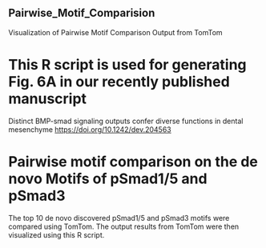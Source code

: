 ## Pairwise_Motif_Comparision
Visualization of Pairwise Motif Comparison Output from TomTom
# This R script is used for generating Fig. 6A in our recently published manuscript
Distinct BMP-smad signaling outputs confer diverse functions in dental mesenchyme
https://doi.org/10.1242/dev.204563
# Pairwise motif comparison on the de novo Motifs of pSmad1/5 and pSmad3
The top 10 de novo discovered pSmad1/5 and pSmad3 motifs were compared using TomTom. 
The output results from TomTom were then visualized using this R script.
